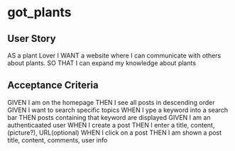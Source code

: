 # got_plants


## User Story
AS a plant Lover
I WANT a website where I can communicate with others about plants. 
SO THAT I can expand my knowledge about plants

## Acceptance Criteria
GIVEN I am on the homepage
THEN I see all posts in descending order
GIVEN I want to search specific topics
WHEN I ype a keyword into a search bar 
THEN posts containing that keyword are displayed
GIVEN I am an authenticaated user
WHEN I create a post 
THEN I enter a title, content, (picture?), URL(optional)
WHEN I click on a post 
THEN I am shown a post title, content, comments, user info
